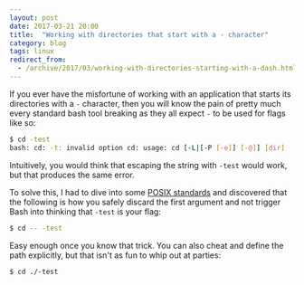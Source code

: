 ```yaml
---
layout: post
date: 2017-03-21 20:00
title:  "Working with directories that start with a - character"
category: blog
tags: linux
redirect_from:
  - /archive/2017/03/working-with-directories-starting-with-a-dash.html
---
```

If you ever have the misfortune of working with an application that starts its directories with a `-` character, then you will know the pain of pretty much every standard bash tool breaking as they all expect `-` to be used for flags like so:

```bash
$ cd -test
bash: cd: -t: invalid option cd: usage: cd [-L|[-P [-e]] [-@]] [dir]
```

Intuitively, you would think that escaping the string with `-test` would work, but that produces the same error.

To solve this, I had to dive into some [POSIX standards](http://pubs.opengroup.org/onlinepubs/007904875/utilities/xcu_chap01.html#tag_01_11) and discovered that the following is how you safely discard the first argument and not trigger Bash into thinking that `-test` is your flag:

```bash
$ cd -- -test
```
Easy enough once you know that trick. You can also cheat and define the path explicitly, but that isn't as fun to whip out at parties:

```bash
$ cd ./-test
```
